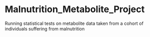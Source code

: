 # Malnutrition_Metabolite_Project
Running statistical tests on metabolite data taken from a cohort of individuals suffering from malnutrition
